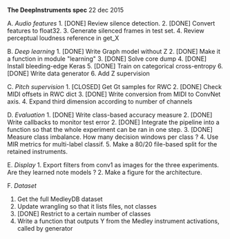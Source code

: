 **The DeepInstruments spec**
22 dec 2015

A. *Audio features*
	1. [DONE] Review silence detection.
	2. [DONE] Convert features to float32.
	3. Generate silenced frames in test set.
	4. Review perceptual loudness reference in get_X

B. *Deep learning*
	1. [DONE] Write Graph model without Z
	2. [DONE] Make it a function in module "learning"
	3. [DONE] Solve core dump
	4. [DONE] Install bleeding-edge Keras
	5. [DONE] Train on categorical cross-entropy
	6. [DONE] Write data generator
	6. Add Z supervision

C. *Pitch supervision*
	1. [CLOSED] Get Gt samples for RWC
	2. [DONE] Check MIDI offsets in RWC dict
	3. [DONE] Write conversion from MIDI to ConvNet axis.
	4. Expand third dimension according to number of channels

D. *Evaluation*
	1. [DONE] Write class-based accuracy measure
	2. [DONE] Write callbacks to monitor test error
	2. [DONE] Integrate the pipeline into a function so that the whole experiment can be ran in one step.
	3. [DONE] Measure class imbalance. How many decision windows per class ?
	4. Use MIR metrics for multi-label classif.
	5. Make a 80/20 file-based split for the retained instruments.

E. *Display*
	1. Export filters from conv1 as images for the three experiments. Are they learned note models ?
	2. Make a figure for the architecture.

F. *Dataset*
1. Get the full MedleyDB dataset
2. Update wrangling so that it lists files, not classes
3. [DONE] Restrict to a certain number of classes
4. Write a function that outputs Y from the Medley instrument activations, called by generator
